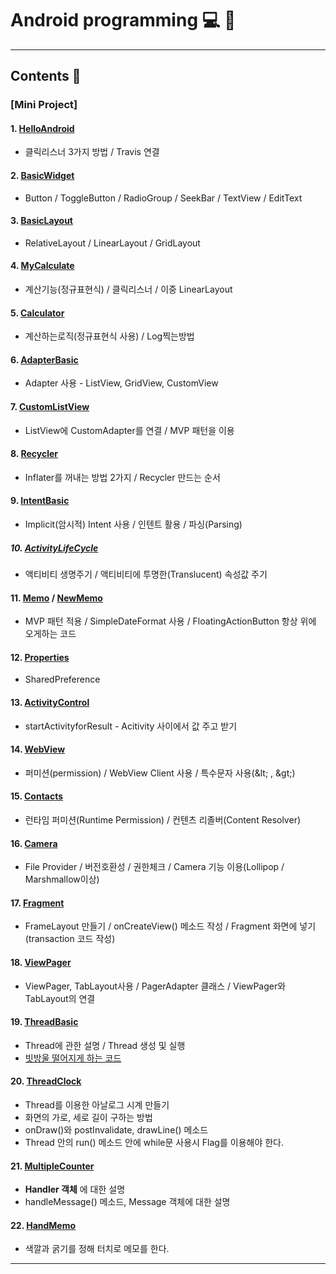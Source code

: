 # Android programming :computer: :memo:
---
## Contents :open_file_folder:



### [Mini Project]
  #### 1. [HelloAndroid](https://github.com/mdy0501/Study/tree/master/Android/Mini%20Project/HelloAndroid)
  - 클릭리스너 3가지 방법 / Travis 연결

  #### 2. [BasicWidget](https://github.com/mdy0501/Study/tree/master/Android/Mini%20Project/BasicWidget)
  - Button / ToggleButton / RadioGroup / SeekBar / TextView / EditText

  #### 3. [BasicLayout](https://github.com/mdy0501/Study/tree/master/Android/Mini%20Project/BasicLayout)
  - RelativeLayout / LinearLayout /  GridLayout

  #### 4. [MyCalculate](https://github.com/mdy0501/Study/tree/master/Android/Mini%20Project/MyCalculate)
  - 계산기능(정규표현식) / 클릭리스너 / 이중 LinearLayout

  #### 5. [Calculator ](https://github.com/mdy0501/Study/tree/master/Android/Mini%20Project/Calculator)  
  - 계산하는로직(정규표현식 사용) / Log찍는방법

  #### 6. [AdapterBasic](https://github.com/mdy0501/Study/tree/master/Android/Mini%20Project/AdapterBasic)
  - Adapter 사용 - ListView, GridView, CustomView

  #### 7. [CustomListView](https://github.com/mdy0501/Study/tree/master/Android/Mini%20Project/CustomListView)
  - ListView에 CustomAdapter를 연결 / MVP 패턴을 이용

  #### 8. [Recycler ](https://github.com/mdy0501/Study/tree/master/Android/Mini%20Project/Recycler)
  - Inflater를 꺼내는 방법 2가지 / Recycler 만드는 순서

  #### 9. [IntentBasic](https://github.com/mdy0501/Study/tree/master/Android/Mini%20Project/IntentBasic)
  - Implicit(암시적) Intent 사용 /  인텐트 활용 / 파싱(Parsing)

  ##### 10. [ActivityLifeCycle](https://github.com/mdy0501/Study/tree/master/Android/Mini%20Project/ActivityLifeCycle)
  - 액티비티 생명주기 / 액티비티에 투명한(Translucent) 속성값 주기

  #### 11. [Memo](https://github.com/mdy0501/Study/tree/master/Android/Mini%20Project/Memo) /  [NewMemo](https://github.com/mdy0501/Study/tree/master/Android/Mini%20Project/NewMemo)
  - MVP 패턴 적용 / SimpleDateFormat 사용 / FloatingActionButton 항상 위에 오게하는 코드

  #### 12. [Properties](https://github.com/mdy0501/Study/tree/master/Android/Mini%20Project/Properties)
  - SharedPreference

  #### 13. [ActivityControl](https://github.com/mdy0501/Study/tree/master/Android/Mini%20Project/ActivityControl)
  - startActivityforResult - Acitivity 사이에서 값 주고 받기

  #### 14. [WebView](https://github.com/mdy0501/Study/tree/master/Android/Mini%20Project/WebView)
  - 퍼미션(permission) / WebView Client 사용 / 특수문자 사용(\&lt; , \&gt;)

  #### 15. [Contacts](https://github.com/mdy0501/Study/tree/master/Android/Mini%20Project/Contacts)
  - 런타임 퍼미션(Runtime Permission) / 컨텐츠 리졸버(Content Resolver)

  #### 16. [Camera](https://github.com/mdy0501/Study/tree/master/Android/Mini%20Project/Camera)
  - File Provider / 버전호환성 / 권한체크 / Camera 기능 이용(Lollipop / Marshmallow이상)

  #### 17. [Fragment](https://github.com/mdy0501/Study/tree/master/Android/Mini%20Project/Fragment)
  - FrameLayout 만들기 / onCreateView() 메소드 작성 / Fragment 화면에 넣기(transaction 코드 작성)

  #### 18. [ViewPager](https://github.com/mdy0501/Study/tree/master/Android/Mini%20Project/ViewPager)
  - ViewPager, TabLayout사용 / PagerAdapter 클래스 / ViewPager와 TabLayout의 연결

  #### 19. [ThreadBasic](https://github.com/mdy0501/Study/tree/master/Android/Mini%20Project/ThreadBasic)
  - Thread에 관한 설명 / Thread 생성 및 실행
  - [빗방울 떨어지게 하는 코드](https://github.com/mdy0501/Study/blob/master/Android/Mini%20Project/ThreadBasic/app/src/main/java/com/mdy/android/threadbasic/RainActivity.java)

  #### 20. [ThreadClock](https://github.com/mdy0501/Study/tree/master/Android/Mini%20Project/ThreadClock)
  - Thread를 이용한 아날로그 시계 만들기
  - 화면의 가로, 세로 길이 구하는 방법
  - onDraw()와 postInvalidate, drawLine() 메소드
  - Thread 안의 run() 메소드 안에 while문 사용시 Flag를 이용해야 한다.

  #### 21. [MultipleCounter](https://github.com/mdy0501/Study/tree/master/Android/Mini%20Project/MultipleCounter)
  - **Handler 객체** 에 대한 설명
  - handleMessage() 메소드, Message 객체에 대한 설명

  #### 22. [HandMemo](https://github.com/mdy0501/Study/tree/master/Android/Mini%20Project/HandMemo)
  - 색깔과 굵기를 정해 터치로 메모를 한다.
*****
